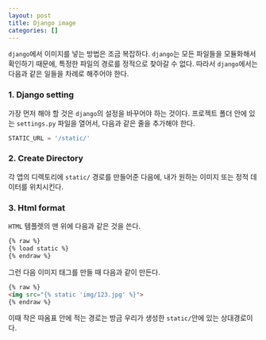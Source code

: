 ```yaml
---
layout: post
title: Django image
categories: []
---
```


`django`에서 이미지를 넣는 방법은 조금 복잡하다. `django`는 모든 파일들을 모듈화해서 확인하기 때문에, 특정한 파일의 경로를 정적으로 찾아갈 수 없다. 따라서 `django`에서는 다음과 같은 일들을 차례로 해주어야 한다.

### 1. Django setting

가장 먼저 해야 할 것은 `django`의 설정을 바꾸어야 하는 것이다. 프로젝트 폴더 안에 있는 `settings.py` 파일을 열어서, 다음과 같은 줄을 추가해야 한다.

```python
STATIC_URL = '/static/'
```

### 2. Create Directory

각 앱의 디렉토리에 `static/` 경로를 만들어준 다음에, 내가 원하는 이미지 또는 정적 데이터를 위치시킨다.

### 3. Html format

`HTML` 템플렛의 맨 위에 다음과 같은 것을 쓴다.
```html
{% raw %}
{% load static %}
{% endraw %}
```

그런 다음 이미지 태그를 만들 때 다음과 같이 만든다.

```html
{% raw %}
<img src="{% static 'img/123.jpg' %}">
{% endraw %}
```

이때 작은 따옴표 안에 적는 경로는 방금 우리가 생성한 `static/`안에 있는 상대경로이다.
